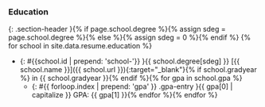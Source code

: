 ### Education
{: .section-header }{% if page.school.degree %}{% assign sdeg = page.school.degree %}{% else %}{% assign sdeg = 0 %}{% endif %}
{% for school in site.data.resume.education %}
* {: #{{school.id | prepend: 'school-'}} }{{ school.degree[sdeg] }} [{{ school.name }}]({{ school.url }}){:target="_blank"}{% if school.gradyear %} in {{ school.gradyear }}{% endif %}{% for gpa in school.gpa %}
  - {: #{{ forloop.index | prepend: 'gpa' }} .gpa-entry }{{ gpa[0] | capitalize }} GPA: {{ gpa[1] }}{% endfor %}{% endfor %}